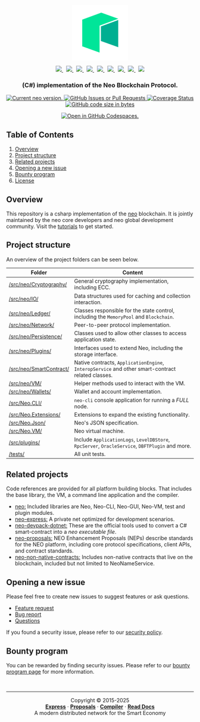<p align="center">
  <a href="https://neo.org/">
    <img src=".github/images/NEO_512_512.svg" align="center" width="150" alt="neo-logo">
  </a>
  <p align="center">
    <a href="https://twitter.com/neo_blockchain">
        <img
        src=".github/images/twitter-logo.png"
        width="25px">
    </a>
    &nbsp;
    <a href="https://medium.com/neo-smart-economy">
        <img
        src=".github/images/medium-logo.png"
        width="23px">
    </a>
    &nbsp;
    <a href="https://neonewstoday.com">
        <img
        src=".github/images/nnt-logo.jpg"
        width="23px">
    </a>
    &nbsp;
    <a href="https://t.me/NEO_EN">
        <img
        src=".github/images/telegram-logo.png"
        width="24px" >
    </a>
    &nbsp;
    <a href="https://www.reddit.com/r/NEO/">
        <img
        src=".github/images/reddit-logo.png"
        width="24px">
    </a>
    &nbsp;
    <a href="https://discord.io/neo">
        <img
        src=".github/images/discord-logo.png"
        width="25px">
    </a>
    &nbsp;
    <a href="https://www.youtube.com/neosmarteconomy">
        <img
        src=".github/images/youtube-logo.png"
        width="32px">
    </a>
    &nbsp;
    <!--How to get a link? -->
    <a href="https://neo.org/">
        <img
        src=".github/images/we-chat-logo.png"
        width="25px">
    </a>
    &nbsp;
    <a href="https://weibo.com/neosmarteconomy">
        <img
        src=".github/images/weibo-logo.png"
        width="28px">
    </a>
  </p>
  <h3 align="center">(C#) implementation of the Neo Blockchain Protocol.</h3>
  <p align="center">
    <a href="https://github.com/neo-project/neo/releases">
      <img src="https://badge.fury.io/gh/neo-project%2Fneo.svg" alt="Current neo version.">
    </a>
    <a href="https://github.com/neo-project/neo/pulls">
      <img alt="GitHub Issues or Pull Requests" src="https://img.shields.io/github/issues-pr/neo-project/neo">
    </a>
    <a href='https://coveralls.io/github/neo-project/neo'>
      <img src='https://coveralls.io/repos/github/neo-project/neo/badge.svg' alt='Coverage Status' />
    </a>
    <a href="https://github.com/neo-project/neo/archive/refs/heads/master.zip">
      <img alt="GitHub code size in bytes" src="https://img.shields.io/github/languages/code-size/neo-project/neo">
    </a>
  </p>
  <p align="center">
    <a href="https://codespaces.new/neo-project/neo">
      <img src="https://github.com/codespaces/badge.svg" alt="Open in GitHub Codespaces.">
    </a>
  </p>
</p>


## Table of Contents
1. [Overview](#overview)
2. [Project structure](#project-structure)
3. [Related projects](#related-projects)
4. [Opening a new issue](https://github.com/neo-project/neo/issues)
5. [Bounty program](SECURITY.md)
6. [License](LICENSE)

## Overview
This repository is a csharp implementation of the [neo](https://neo.org) blockchain. It is jointly maintained by the neo core developers and neo global development community.
Visit the [tutorials](https://docs.neo.org) to get started.


## Project structure
An overview of the project folders can be seen below.

|Folder|Content|
|---|---|
|[/src/neo/Cryptography/](https://github.com/neo-project/neo/tree/master/src/Neo/Cryptography)|General cryptography implementation, including ECC.|
|[/src/neo/IO/](https://github.com/neo-project/neo/tree/master/src/Neo/IO)|Data structures used for caching and collection interaction.|
|[/src/neo/Ledger/](https://github.com/neo-project/neo/tree/master/src/Neo/Ledger)|Classes responsible for the state control, including the `MemoryPool` and `Blockchain`.|
|[/src/neo/Network/](https://github.com/neo-project/neo/tree/master/src/Neo/Network)|Peer-to-peer protocol implementation.|
|[/src/neo/Persistence/](https://github.com/neo-project/neo/tree/master/src/Neo/Persistence)|Classes used to allow other classes to access application state.|
|[/src/neo/Plugins/](https://github.com/neo-project/neo/tree/master/src/Neo/Plugins)|Interfaces used to extend Neo, including the storage interface.|
|[/src/neo/SmartContract/](https://github.com/neo-project/neo/tree/master/src/Neo/SmartContract)|Native contracts, `ApplicationEngine`, `InteropService` and other smart-contract related classes.|
|[/src/neo/VM/](https://github.com/neo-project/neo/tree/master/src/Neo/VM)|Helper methods used to interact with the VM.|
|[/src/neo/Wallets/](https://github.com/neo-project/neo/tree/master/src/Neo/Wallets)|Wallet and account implementation.|
|[/src/Neo.CLI/](https://github.com/neo-project/neo/tree/master/src/Neo.CLI)| `neo-cli` console application for running a _FULL_ node.|
|[/src/Neo.Extensions/](https://github.com/neo-project/neo/tree/master/src/Neo.Extensions)| Extensions to expand the existing functionality.|
|[/src/Neo.Json/](https://github.com/neo-project/neo/tree/master/src/Neo.Json)| Neo's JSON specification.|
|[/src/Neo.VM/](https://github.com/neo-project/neo/tree/master/src/Neo.VM)|Neo virtual machine.|
|[/src/plugins/](https://github.com/neo-project/neo/tree/master/src/Plugins)| Include `ApplicationLogs`, `LevelDBStore`, `RpcServer`, `OracleService`, `DBFTPlugin` and more.|
|[/tests/](https://github.com/neo-project/neo/tree/master/tests)|All unit tests.|

## Related projects
Code references are provided for all platform building blocks. That includes the base library, the VM, a command line application and the compiler.

* [neo:](https://github.com/neo-project/neo/) Included libraries are Neo, Neo-CLI, Neo-GUI, Neo-VM, test and plugin modules.
* [neo-express:](https://github.com/neo-project/neo-express/) A private net optimized for development scenarios.
* [neo-devpack-dotnet:](https://github.com/neo-project/neo-devpack-dotnet/) These are the official tools used to convert a C# smart-contract into a *neo executable file*.
* [neo-proposals:](https://github.com/neo-project/proposals) NEO Enhancement Proposals (NEPs) describe standards for the NEO platform, including core protocol specifications, client APIs, and contract standards.
* [neo-non-native-contracts:](https://github.com/neo-project/non-native-contracts) Includes non-native contracts that live on the blockchain, included but not limited to NeoNameService.

## Opening a new issue
Please feel free to create new issues to suggest features or ask questions.

- [Feature request](https://github.com/neo-project/neo/issues/new?assignees=&labels=discussion&template=feature-or-enhancement-request.md&title=)
- [Bug report](https://github.com/neo-project/neo/issues/new?assignees=&labels=&template=bug_report.md&title=)
- [Questions](https://github.com/neo-project/neo/issues/new?assignees=&labels=question&template=questions.md&title=)

If you found a security issue, please refer to our [security policy](https://github.com/neo-project/neo/security/policy).

## Bounty program
You can be rewarded by finding security issues. Please refer to our [bounty program page](https://neo.org/bounty) for more information.

<br />
<hr />
<p align="center">
  Copyright &copy; 2015-2025
  <br />
  <a href="https://github.com/neo-project/neo-express"><strong>Express</strong></a>
  ·
  <a href="https://github.com/neo-project/proposals"><strong>Proposals</strong></a>
  ·
  <a href="https://github.com/neo-project/neo-devpack-dotnet"><strong>Compiler</strong></a>
  ·
  <a href="https://docs.neo.org/"><strong>Read Docs</strong></a>
  <br />
  A modern distributed network for the Smart Economy
  <br />
  <br />
</p>
